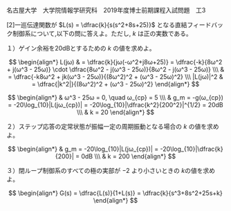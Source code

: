 名古屋大学　大学院情報学研究科　2019年度博士前期課程入試問題　工3

\[2]一巡伝達関数が $L(s) = \dfrac{k}{s(s^2+8s+25)}$ となる直結フィードバック制御系について,以下の問に答えよ。ただし, $k$ は正の実数である。

１）ゲイン余裕を20dBとするための $k$ の値を求めよ。

$$
    \begin{align*}
        L(jω) & = \dfrac{k}{jω(-ω^2+j8ω+25)} =  \dfrac{-k}{8ω^2 + j(ω^3 - 25ω)} \cdot \dfrac{8ω^2 - j(ω^3 - 25ω)}{8ω^2 - j(ω^3 - 25ω)} \\\
        & = \dfrac{-k8ω^2 + jk(ω^3 - 25ω)}{(8ω^2)^2 + (ω^3 - 25ω)^2} \\\
        |L(jω)|^2 & = \dfrac{|k^2|}{(8ω^2)^2 + (ω^3 - 25ω)^2}
    \end{align*}
$$

$$
    \begin{align*}
        & ω^3 - 25ω = 0, \quad ω_{cp} = 5 \\\
        & g_m = -g(ω_{cp}) = -20\log_{10}|L(jω_{cp})| = -20\log_{10}|\dfrac{k^2}{200^2}|^{1/2} = 20dB \\\
        & k = 20 
    \end{align*}
$$


２）ステップ応答の定常状態が振幅一定の周期振動となる場合の $k$ の値を求めよ。

$$
    \begin{align*}
        & g_m  = -20\log_{10}|L(jω_{cp})| = -20\log_{10}|\dfrac{k}{200}| = 0dB \\\
        & k = 200
    \end{align*}
$$

３）閉ループ制御系のすべての極の実部が $-2$ より小さいときの $k$の値を求めよ。

$$
    \begin{align*}
        G(s) = \dfrac{L(s)}{1+L(s)} = \dfrac{k}{s^3+8s^2+25s+k}
    \end{align*}
$$